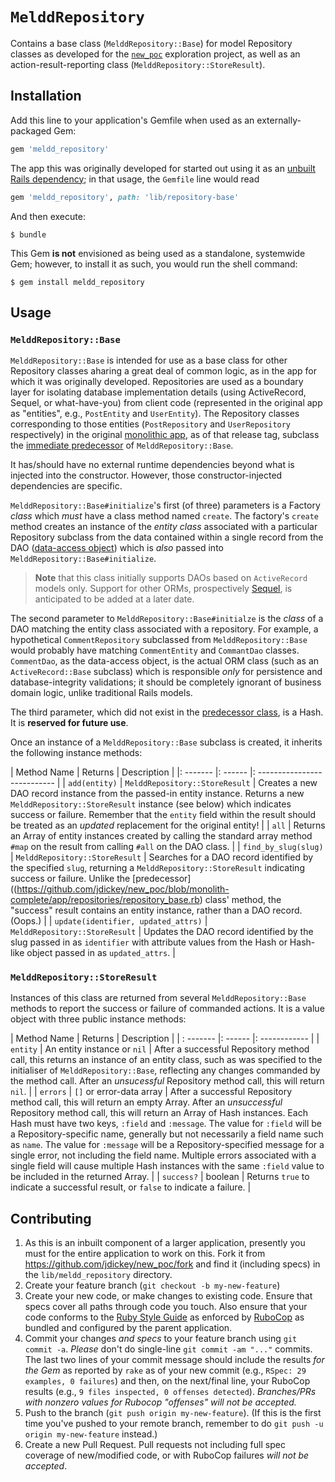 # `MelddRepository`

Contains a base class (`MelddRepository::Base`) for model Repository classes as developed for the [`new_poc`](https://github.com/jdickey/new_poc) exploration project, as well as an action-result-reporting class (`MelddRepository::StoreResult`).

## Installation

Add this line to your application's Gemfile when used as an externally-packaged Gem:

```ruby
gem 'meldd_repository'
```

The app this was originally developed for started out using it as an [unbuilt Rails dependency](http://pivotallabs.com/unbuilt-rails-dependencies-how-to-design-for-loosely-coupled-highly-cohesive-components-within-a-rails-application/); in that usage, the `Gemfile` line would read

```ruby
gem 'meldd_repository', path: 'lib/repository-base'
```

And then execute:

    $ bundle

This Gem **is not** envisioned as being used as a standalone, systemwide Gem; however, to install it as such, you would run the shell command:

    $ gem install meldd_repository

## Usage

### `MelddRepository::Base`

`MelddRepository::Base` is intended for use as a base class for other Repository classes aharing a great deal of common logic, as in the app for which it was originally developed. Repositories are used as a boundary layer for isolating database implementation details (using ActiveRecord, Sequel, or what-have-you) from client code (represented in the original app as "entities", e.g., `PostEntity` and `UserEntity`). The Repository classes corresponding to those entities (`PostRepository` and `UserRepository` respectively) in the original [monolithic app](https://github.com/jdickey/new_poc/tree/monolith-complete), as of that release tag, subclass the [immediate predecessor](https://github.com/jdickey/new_poc/blob/monolith-complete/app/repositories/repository_base.rb) of `MelddRepository::Base`.

It has/should have no external runtime dependencies beyond what is injected into the constructor. However, those constructor-injected dependencies are specific.

`MelddRepository::Base#initialize`'s first (of three) parameters is a Factory *class* which *must* have a class method named `create`. The factory's `create` method creates an instance of the *entity class* associated with a particular Repository subclass from the data contained within a single record from the DAO ([data-access object](http://en.wikipedia.org/wiki/Data_access_object)) which is *also* passed into `MelddRepository::Base#initialize`.

> **Note** that this class initially supports DAOs based on `ActiveRecord` models only. Support for other ORMs, prospectively [Sequel](http://sequel.jeremyevans.net/), is anticipated to be added at a later date.

The second parameter to `MelddRepository::Base#initialze` is the *class* of a DAO matching the entity class associated with a repository. For example, a hypothetical `CommentRepository` subclassed from `MelddRepository::Base` would probably have matching `CommentEntity` and `CommantDao` classes. `CommentDao`, as the data-access object, is the actual ORM class (such as an `ActiveRecord::Base` subclass) which is responsible *only* for persistence and database-integrity validations; it should be completely ignorant of business domain logic, unlike traditional Rails models.

The third parameter, which did not exist in the [predecessor class](https://github.com/jdickey/new_poc/blob/monolith-complete/app/repositories/repository_base.rb), is a Hash. It is **reserved for future use**.

Once an instance of a `MelddRepository::Base` subclass is created, it inherits the following instance methods:

| Method Name | Returns | Description |
|: ------- |: ------ |: --------------------------- |
| `add(entity)` | `MelddRepository::StoreResult` | Creates a new DAO record instance from the passed-in entity instance. Returns a new `MelddRepository::StoreResult` instance (see below) which indicates success or failure. Remember that the `entity` field within the result should be treated as an *updated* replacement for the original entity! |
| `all` | Returns an Array of entity instances created by calling the standard array method `#map` on the result from calling `#all` on the DAO class. |
| `find_by_slug(slug)` | `MelddRepository::StoreResult` | Searches for a DAO record identified by the specified `slug`, returning a `MelddRepository::StoreResult` indicating success or failure. Unlike the [predecessor]((https://github.com/jdickey/new_poc/blob/monolith-complete/app/repositories/repository_base.rb) class' method, the "success" result contains an entity instance, rather than a DAO record. (Oops.) |
| `update(identifier, updated_attrs)` | `MelddRepository::StoreResult` | Updates the DAO record identified by the slug passed in as `identifier` with attribute values from the Hash or Hash-like object passed in as `updated_attrs`. |

### `MelddRepository::StoreResult`

Instances of this class are returned from several `MelddRepository::Base` methods to report the success or failure of commanded actions. It is a value object with three public instance methods:

| Method Name | Returns | Description |
| : ------- |: ------ |: ------------ |
| `entity` | An entity instance or `nil` | After a successful Repository method call, this returns an instance of an entity class, such as was specified to the initialiser of `MelddRepository::Base`, reflecting any changes commanded by the method call. After an *unsucessful* Repository method call, this will return `nil`. |
| `errors` | `[]` or error-data array | After a successful Repository method call, this will return an empty Array. After an *unsuccessful* Repository method call, this will return an Array of Hash instances. Each Hash must have two keys, `:field` and `:message`. The value for `:field` will be a Repository-specific name, generally but not necessarily a field name such as `name`. The value for `:message` will be a Repository-specified message for a single error, not including the field name. Multiple errors associated with a single field will cause multiple Hash instances with the same `:field` value to be included in the returned Array. |
| `success?` | boolean | Returns `true` to indicate a successful result, or `false` to indicate a failure. |

## Contributing

1. As this is an inbuilt component of a larger application, presently you must for the entire application to work on this. Fork it from https://github.com/jdickey/new_poc/fork and find it (including specs) in the `lib/meldd_repository` directory.
1. Create your feature branch (`git checkout -b my-new-feature`)
1. Create your new code, or make changes to existing code. Ensure that specs cover all paths through code you touch. Also ensure that your code conforms to the [Ruby Style Guide](https://github.com/bbatsov/ruby-style-guide) as enforced by [RuboCop](https://github.com/bbatsov/rubocop) as bundled and configured by the parent application.
1. Commit your changes *and specs* to your feature branch using `git commit -a`. *Please* don't do single-line `git commit -am "..."` commits. The last two lines of your commit message should include the results *for the Gem* as reported by `rake` as of your new commit (e.g., `RSpec: 29 examples, 0 failures`) and then, on the next/final line, your RuboCop results (e.g., `9 files inspected, 0 offenses detected`). *Branches/PRs with nonzero values for Rubocop "offenses" will not be accepted.*
1. Push to the branch (`git push origin my-new-feature`). (If this is the first time you've pushed to your remote branch, remember to do `git push -u origin my-new-feature` instead.)
1. Create a new Pull Request. Pull requests not including full spec coverage of new/modified code, or with RuboCop failures *will not be accepted*.

